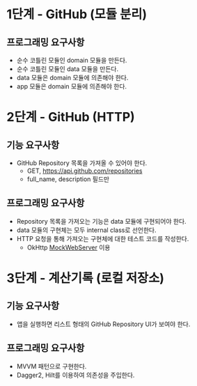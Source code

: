 # 1단계 - GitHub (모듈 분리)
## 프로그래밍 요구사항
- 순수 코틀린 모듈인 domain 모듈을 만든다.
- 순수 코틀린 모듈인 data 모듈을 만든다.
- data 모듈은 domain 모듈에 의존해야 한다.
- app 모듈은 domain 모듈에 의존해야 한다.

# 2단계 - GitHub (HTTP)
## 기능 요구사항
- GitHub Repository 목록을 가져올 수 있어야 한다.
  - GET, https://api.github.com/repositories
  - full_name, description 필드만

## 프로그래밍 요구사항
- Repository 목록을 가져오는 기능은 data 모듈에 구현되어야 한다.
- data 모듈의 구현체는 모두 internal class로 선언한다.
- HTTP 요청을 통해 가져오는 구현체에 대한 테스트 코드를 작성한다.
  - OkHttp [MockWebServer](https://github.com/square/okhttp/tree/master/mockwebserver) 이용

# 3단계 - 계산기록 (로컬 저장소)
## 기능 요구사항
- 앱을 실행하면 리스트 형태의 GitHub Repository UI가 보여야 한다.

## 프로그래밍 요구사항
- MVVM 패턴으로 구현한다.
- Dagger2, Hilt를 이용하여 의존성을 주입한다.

